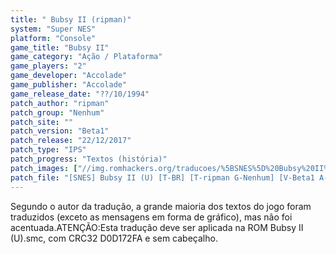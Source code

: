 ```yaml
---
title: " Bubsy II (ripman)"
system: "Super NES"
platform: "Console"
game_title: "Bubsy II"
game_category: "Ação / Plataforma"
game_players: "2"
game_developer: "Accolade"
game_publisher: "Accolade"
game_release_date: "??/10/1994"
patch_author: "ripman"
patch_group: "Nenhum"
patch_site: ""
patch_version: "Beta1"
patch_release: "22/12/2017"
patch_type: "IPS"
patch_progress: "Textos (história)"
patch_images: ["//img.romhackers.org/traducoes/%5BSNES%5D%20Bubsy%20II%20-%20ripman%20-%201.png","//img.romhackers.org/traducoes/%5BSNES%5D%20Bubsy%20II%20-%20ripman%20-%202.png","//img.romhackers.org/traducoes/%5BSNES%5D%20Bubsy%20II%20-%20ripman%20-%203.png"]
patch_file: "[SNES] Bubsy II (U) [T-BR] [T-ripman G-Nenhum] [V-Beta1 A-2017].7z"
---
```

Segundo o autor da tradução, a grande maioria dos textos do jogo foram traduzidos (exceto as mensagens em forma de gráfico), mas não foi acentuada.ATENÇÃO:Esta tradução deve ser aplicada na ROM Bubsy II (U).smc, com CRC32 D0D172FA e sem cabeçalho.